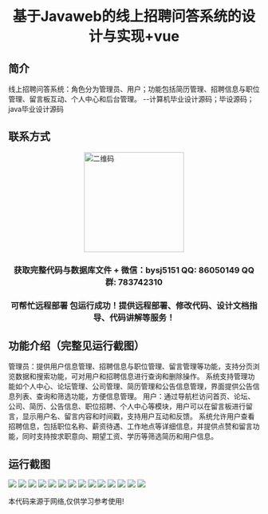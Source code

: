 <p><h1 align="center">基于Javaweb的线上招聘问答系统的设计与实现+vue</h1></p>

## 简介
线上招聘问答系统：角色分为管理员、用户；功能包括简历管理、招聘信息与职位管理、留言板互动、个人中心和后台管理。    --计算机毕业设计源码；毕设源码；java毕业设计源码


## 联系方式
<img src="https://bs-1329754181.cos.ap-shanghai.myqcloud.com/wx.jpg" alt="二维码" style="display: block; margin: 0 auto;" width="200px">
<p><h3 align="center">获取完整代码与数据库文件 + 微信：bysj5151 QQ: 86050149 QQ群: 783742310</h3></p>
<p><h3 align="center">可帮忙远程部署 包运行成功！提供远程部署、修改代码、设计文档指导、代码讲解等服务！</h3></p>

## 功能介绍（完整见运行截图）
管理员：提供用户信息管理、招聘信息与职位管理、留言管理等功能，支持分页浏览数据和搜索功能，可对用户和招聘信息进行查询和删除操作。 系统支持管理功能如个人中心、论坛管理、公司管理、简历管理和公告信息管理，界面提供公告信息列表、查询和筛选功能，方便信息管理。 用户：通过导航栏访问首页、论坛、公司、简历、公告信息、职位招聘、个人中心等模块，用户可以在留言板进行留言，显示用户名、留言内容和时间戳，支持用户互动和反馈。 系统允许用户查看招聘信息，包括职位名称、薪资待遇、工作地点等详细信息，并提供点赞和留言功能，同时支持按求职意向、期望工资、学历等筛选简历和用户信息。


## 运行截图
![](https://bs-1329754181.cos.ap-shanghai.myqcloud.com/ssm/OnlineRecruitmentQASystem/img/001.jpg)
![](https://bs-1329754181.cos.ap-shanghai.myqcloud.com/ssm/OnlineRecruitmentQASystem/img/002.jpg)
![](https://bs-1329754181.cos.ap-shanghai.myqcloud.com/ssm/OnlineRecruitmentQASystem/img/003.jpg)
![](https://bs-1329754181.cos.ap-shanghai.myqcloud.com/ssm/OnlineRecruitmentQASystem/img/004.jpg)
![](https://bs-1329754181.cos.ap-shanghai.myqcloud.com/ssm/OnlineRecruitmentQASystem/img/005.jpg)
![](https://bs-1329754181.cos.ap-shanghai.myqcloud.com/ssm/OnlineRecruitmentQASystem/img/006.jpg)
![](https://bs-1329754181.cos.ap-shanghai.myqcloud.com/ssm/OnlineRecruitmentQASystem/img/007.jpg)
![](https://bs-1329754181.cos.ap-shanghai.myqcloud.com/ssm/OnlineRecruitmentQASystem/img/008.jpg)
![](https://bs-1329754181.cos.ap-shanghai.myqcloud.com/ssm/OnlineRecruitmentQASystem/img/009.jpg)
![](https://bs-1329754181.cos.ap-shanghai.myqcloud.com/ssm/OnlineRecruitmentQASystem/img/010.jpg)
![](https://bs-1329754181.cos.ap-shanghai.myqcloud.com/ssm/OnlineRecruitmentQASystem/img/011.jpg)
![](https://bs-1329754181.cos.ap-shanghai.myqcloud.com/ssm/OnlineRecruitmentQASystem/img/012.jpg)
![](https://bs-1329754181.cos.ap-shanghai.myqcloud.com/ssm/OnlineRecruitmentQASystem/img/013.jpg)
![](https://bs-1329754181.cos.ap-shanghai.myqcloud.com/ssm/OnlineRecruitmentQASystem/img/014.jpg)

<p>本代码来源于网络,仅供学习参考使用!</p>
